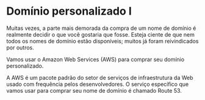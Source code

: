 #   Domínio personalizado I
Muitas vezes, a parte mais demorada da compra de um nome de domínio é realmente decidir o que você gostaria que fosse. Esteja ciente de que nem todos os nomes de domínio estão disponíveis; muitos já foram reivindicados por outros.

Vamos usar o Amazon Web Services (AWS) para comprar seu domínio personalizado.

A AWS é um pacote padrão do setor de serviços de infraestrutura da Web usado com frequência pelos desenvolvedores. O serviço específico que vamos usar para comprar seu nome de domínio é chamado Route 53.